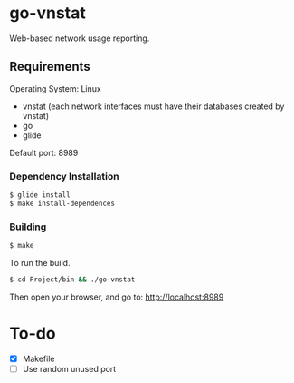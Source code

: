 # go-vnstat

Web-based network usage reporting.

## Requirements

Operating System: Linux

- vnstat (each network interfaces must have their databases created by vnstat)
- go
- glide

Default port: 8989


### Dependency Installation

```bash
$ glide install
$ make install-dependences
```

### Building

```bash
$ make
```

To run the build.
```bash
$ cd Project/bin && ./go-vnstat
```
Then open your browser, and go to: [http://localhost:8989](http://localhost:8989)

# To-do
- [X] Makefile
- [ ] Use random unused port